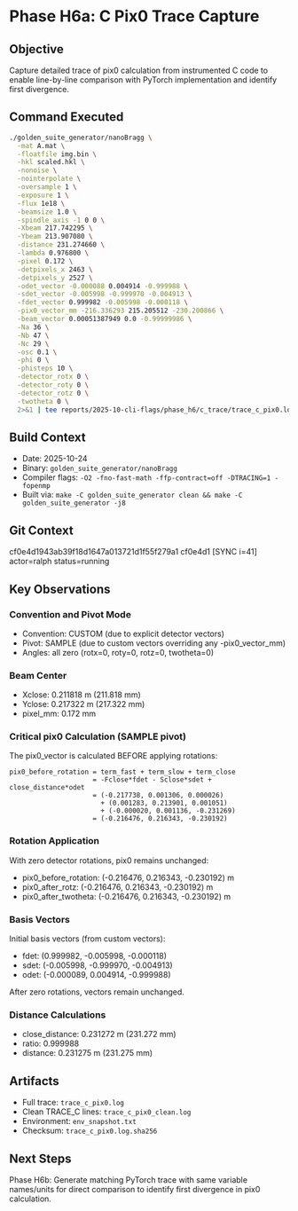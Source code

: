 # Phase H6a: C Pix0 Trace Capture

## Objective
Capture detailed trace of pix0 calculation from instrumented C code to enable
line-by-line comparison with PyTorch implementation and identify first divergence.

## Command Executed
```bash
./golden_suite_generator/nanoBragg \
  -mat A.mat \
  -floatfile img.bin \
  -hkl scaled.hkl \
  -nonoise \
  -nointerpolate \
  -oversample 1 \
  -exposure 1 \
  -flux 1e18 \
  -beamsize 1.0 \
  -spindle_axis -1 0 0 \
  -Xbeam 217.742295 \
  -Ybeam 213.907080 \
  -distance 231.274660 \
  -lambda 0.976800 \
  -pixel 0.172 \
  -detpixels_x 2463 \
  -detpixels_y 2527 \
  -odet_vector -0.000088 0.004914 -0.999988 \
  -sdet_vector -0.005998 -0.999970 -0.004913 \
  -fdet_vector 0.999982 -0.005998 -0.000118 \
  -pix0_vector_mm -216.336293 215.205512 -230.200866 \
  -beam_vector 0.00051387949 0.0 -0.99999986 \
  -Na 36 \
  -Nb 47 \
  -Nc 29 \
  -osc 0.1 \
  -phi 0 \
  -phisteps 10 \
  -detector_rotx 0 \
  -detector_roty 0 \
  -detector_rotz 0 \
  -twotheta 0 \
  2>&1 | tee reports/2025-10-cli-flags/phase_h6/c_trace/trace_c_pix0.log
```

## Build Context
- Date: 2025-10-24
- Binary: `golden_suite_generator/nanoBragg`
- Compiler flags: `-O2 -fno-fast-math -ffp-contract=off -DTRACING=1 -fopenmp`
- Built via: `make -C golden_suite_generator clean && make -C golden_suite_generator -j8`

## Git Context
cf0e4d1943ab39f18d1647a013721d1f55f279a1
cf0e4d1 [SYNC i=41] actor=ralph status=running

## Key Observations

### Convention and Pivot Mode
- Convention: CUSTOM (due to explicit detector vectors)
- Pivot: SAMPLE (due to custom vectors overriding any -pix0_vector_mm)
- Angles: all zero (rotx=0, roty=0, rotz=0, twotheta=0)

### Beam Center
- Xclose: 0.211818 m (211.818 mm)
- Yclose: 0.217322 m (217.322 mm)  
- pixel_mm: 0.172 mm

### Critical pix0 Calculation (SAMPLE pivot)
The pix0_vector is calculated BEFORE applying rotations:
```
pix0_before_rotation = term_fast + term_slow + term_close
                     = -Fclose*fdet - Sclose*sdet + close_distance*odet
                     = (-0.217738, 0.001306, 0.000026) 
                       + (0.001283, 0.213901, 0.001051)
                       + (-0.000020, 0.001136, -0.231269)
                     = (-0.216476, 0.216343, -0.230192)
```

### Rotation Application
With zero detector rotations, pix0 remains unchanged:
- pix0_before_rotation: (-0.216476, 0.216343, -0.230192) m
- pix0_after_rotz: (-0.216476, 0.216343, -0.230192) m  
- pix0_after_twotheta: (-0.216476, 0.216343, -0.230192) m

### Basis Vectors
Initial basis vectors (from custom vectors):
- fdet: (0.999982, -0.005998, -0.000118)
- sdet: (-0.005998, -0.999970, -0.004913)
- odet: (-0.000089, 0.004914, -0.999988)

After zero rotations, vectors remain unchanged.

### Distance Calculations
- close_distance: 0.231272 m (231.272 mm)
- ratio: 0.999988
- distance: 0.231275 m (231.275 mm)

## Artifacts
- Full trace: `trace_c_pix0.log`
- Clean TRACE_C lines: `trace_c_pix0_clean.log`
- Environment: `env_snapshot.txt`
- Checksum: `trace_c_pix0.log.sha256`

## Next Steps
Phase H6b: Generate matching PyTorch trace with same variable names/units for
direct comparison to identify first divergence in pix0 calculation.
